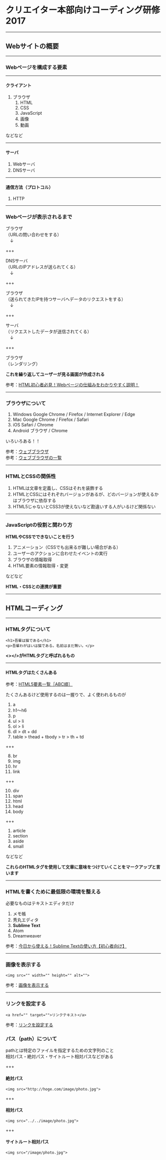 # クリエイター本部向けコーディング研修 2017

---

## Webサイトの概要

---

### Webページを構成する要素

---

#### クライアント
1. ブラウザ
	1. HTML
	2. CSS
	3. JavaScript
	4. 画像
	5. 動画

などなど

---

#### サーバ
1. Webサーバ
2. DNSサーバ

---

#### 通信方法（プロトコル）
1. HTTP

---

### Webページが表示されるまで
ブラウザ  
（URLの問い合わせをする）  
　↓  

+++

DNSサーバ  
（URLのIPアドレスが送られてくる）  
　↓  

+++

ブラウザ  
（送られてきたIPを持つサーバへデータのリクエストをする）  
　↓  

+++

サーバ  
（リクエストしたデータが送信されてくる）  
　↓  

+++

ブラウザ  
（レンダリング）

**これを繰り返してユーザーが見る画面が作成される**

参考：[HTML初心者必見！Webページの仕組みをわかりやすく説明！](https://blog.codecamp.jp/html_web_base)

---

### ブラウザについて
1. Windows Google Chrome / Firefox / Internet Explorer / Edge
3. Mac Google Chrome / Firefox / Safari
6. iOS Safari / Chrome
8. Android ブラウザ / Chrome

いろいろある！！

参考：[ウェブブラウザ](https://ja.wikipedia.org/wiki/%E3%82%A6%E3%82%A7%E3%83%96%E3%83%96%E3%83%A9%E3%82%A6%E3%82%B6)  
参考：[ウェブブラウザの一覧](https://ja.wikipedia.org/wiki/%E3%82%A6%E3%82%A7%E3%83%96%E3%83%96%E3%83%A9%E3%82%A6%E3%82%B6%E3%81%AE%E4%B8%80%E8%A6%A7)

---

### HTMLとCSSの関係性
1. HTMLは文章を定義し、CSSはそれを装飾する
2. HTMLとCSSにはそれぞれバージョンがあるが、どのバージョンが使えるかはブラウザに依存する
3. HTML5じゃないとCSS3が使えないなど勘違いする人がいるけど関係ない

---

### JavaScriptの役割と関わり方
**HTMLやCSSでできないことを行う**

1. アニメーション（CSSでも出来るが難しい場合がある）
2. ユーザーのアクションに合わせたイベントの実行
3. ブラウザの情報取得
4. HTML要素の情報取得・変更

などなど

**HTML・CSSとの連携が重要**

---

## HTMLコーディング

---

### HTMLタグについて

```
<h1>吾輩は猫である</h1>
<p>吾輩わがはいは猫である。名前はまだ無い。</p>
```

**<></>がHTMLタグと呼ばれるもの**

---

#### HTMLタグはたくさんある

参考：[HTML5要素一覧［ABC順］](http://www.tagindex.com/html5/elements/abc.html)

たくさんあるけど使用するのは一握りで、よく使われるものが

1. a
2. h1〜h6
3. p
4. ul > li
5. ol > li
6. dl > dt + dd
7. table > thead + tbody > tr > th + td

+++

8. br
9. img
10. hr
11. link

+++

10. div
11. span
12. html
13. head
14. body

+++

1. article
2. section
3. aside
4. small

などなど

**これらのHTMLタグを使用して文章に意味をつけていくことをマークアップと言います**

---

### HTMLを書くために最低限の環境を整える

必要なものはテキストエディタだけ

1. メモ帳
2. 秀丸エディタ
3. **Sublime Text**
4. Atom
5. Dreamweaver

参考：[今日から使える！Sublime Textの使い方【初心者向け】](https://techacademy.jp/magazine/3060)

---

### 画像を表示する

```
<img src="" width="" height="" alt="">
```

参考：[画像を表示する](http://www.tagindex.com/html5/text/img.html)

---

### リンクを設定する

```
<a href="" target="">リンクテキスト</a>
```

参考：[リンクを設定する](http://www.tagindex.com/html5/text/a.html)

### パス（path）について

pathとは特定のファイルを指定するための文字列のこと  
相対パス・絶対パス・サイトルート相対パスなどがある

+++

#### 絶対パス
```
<img src="http://hoge.com/image/photo.jpg">
```

+++

#### 相対パス
```
<img src="../../image/photo.jpg">
```

+++

#### サイトルート相対パス
```
<img src="/image/photo.jpg">
```